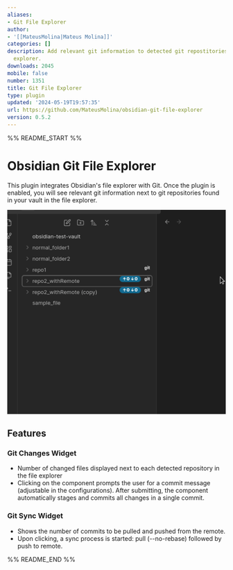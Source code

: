 ```yaml
---
aliases:
- Git File Explorer
author:
- '[[MateusMolina|Mateus Molina]]'
categories: []
description: Add relevant git information to detected git repostitories in the file
  explorer.
downloads: 2045
mobile: false
number: 1351
title: Git File Explorer
type: plugin
updated: '2024-05-19T19:57:35'
url: https://github.com/MateusMolina/obsidian-git-file-explorer
version: 0.5.2
---
```


%% README_START %%

# Obsidian Git File Explorer

This plugin integrates Obsidian's file explorer with Git. Once the plugin is enabled, you will see relevant git information next to git repositories found in your vault in the file explorer.

![Plugin Screencast](https://raw.githubusercontent.com/MateusMolina/obsidian-git-file-explorer/HEAD/assets/obsidian-git-fe-screencast.gif)

## Features

### Git Changes Widget

- Number of changed files displayed next to each detected repository in the file explorer
- Clicking on the component prompts the user for a commit message (adjustable in the configurations). After submitting, the component automatically stages and commits all changes in a single commit.

### Git Sync Widget

- Shows the number of commits to be pulled and pushed from the remote.
- Upon clicking, a sync process is started: pull (--no-rebase) followed by push to remote.


%% README_END %%
